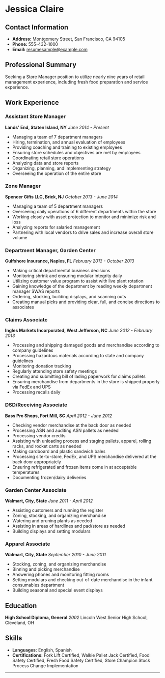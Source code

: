 # Jessica Claire

## Contact Information
- **Address:** Montgomery Street, San Francisco, CA 94105
- **Phone:** 555-432-1000
- **Email:** resumesample@example.com

## Professional Summary
Seeking a Store Manager position to utilize nearly nine years of retail management experience, including fresh food preparation and service experience.

## Work Experience

### Assistant Store Manager
**Lands' End, Staten Island, NY**
*June 2014 - Present*
- Managing a team of 7 department managers
- Hiring, termination, and annual evaluation of employees
- Providing coaching and training to existing employees
- Ensuring store schedules and objectives are met by employees
- Coordinating retail store operations
- Analyzing data and store reports
- Organizing, planning, and implementing strategy
- Overseeing the operation of the entire store

### Zone Manager
**Spencer Gifts LLC, Brick, NJ**
*October 2013 - June 2014*
- Managing a team of 5 department managers
- Overseeing daily operations of 6 different departments within the store
- Working closely with asset protection to monitor and minimize risk and loss
- Analyzing reports for salaried management
- Partnering with local vendors to drive sales and increase overall store volume

### Department Manager, Garden Center
**Gulfshore Insurance, Naples, FL**
*February 2013 - October 2013*
- Making critical departmental business decisions
- Monitoring shrink and ensuring modular integrity daily
- Utilizing customer value program to assist with live plant rotation
- Gaining knowledge of the department by reading weekly department manager SWAS reports
- Ordering, stocking, building displays, and scanning outs
- Creating manual picks and providing clear, full, and concise directions to associates

### Claims Associate
**Ingles Markets Incorporated, West Jefferson, NC**
*June 2012 - February 2013*
- Processing and shipping damaged goods and merchandise according to company guidelines
- Processing hazardous materials according to state and company guidelines
- Monitoring donation tracking
- Regularly attending store safety meetings
- Creating and submitting bill of lading paperwork for claims pallets
- Ensuring merchandise from departments in the store is shipped properly via FedEx and UPS
- Processing recalls daily

### DSD/Receiving Associate
**Bass Pro Shops, Fort Mill, SC**
*April 2012 - June 2012*
- Checking vendor merchandise at the back door as needed
- Processing ASN and auditing ASN pallets as needed
- Processing vendor credits
- Assisting with unloading process and staging pallets, apparel, rolling racks, and rocket carts as needed
- Making cardboard and plastic sandwich bales
- Processing site-to-store, FedEx, and UPS merchandise delivered at the back door appropriately
- Ensuring refrigerated and frozen items come in at acceptable temperatures
- Documenting frozen/dairy deliveries

### Garden Center Associate
**Walmart, City, State**
*June 2011 - April 2012*
- Assisting customers and running the register
- Zoning, stocking, and organizing merchandise
- Watering and pruning plants as needed
- Assisting in areas of hardlines and pad/store as needed
- Building displays and setting modulars

### Apparel Associate
**Walmart, City, State**
*September 2010 - June 2011*
- Stocking, zoning, and organizing merchandise
- Binning and picking merchandise
- Answering phones and monitoring fitting rooms
- Setting modulars and checking out-of-date merchandise in the infant consumables department
- Building seasonal and special event displays

## Education
**High School Diploma, General**
*2002*
Lincoln West Senior High School, Cleveland, OH

## Skills
- **Languages:** English, Spanish
- **Certifications:** Fork Lift Certified, Walkie Pallet Jack Certified, Food Safety Certified, Fresh Food Safety Certified, Store Champion Stock Process Change Implementation

---
